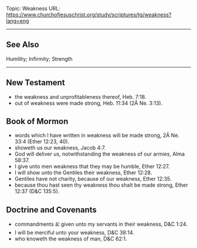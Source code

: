 Topic: Weakness
URL: https://www.churchofjesuschrist.org/study/scriptures/tg/weakness?lang=eng

---

## See Also

Humility; Infirmity; Strength

---

## New Testament

- the weakness and unprofitableness thereof, Heb. 7:18.
- out of weakness were made strong, Heb. 11:34 (2Â Ne. 3:13).

## Book of Mormon

- words which I have written in weakness will be made strong, 2Â Ne. 33:4 (Ether 12:23, 40).
- showeth us our weakness, Jacob 4:7.
- God will deliver us, notwithstanding the weakness of our armies, Alma 58:37.
- I give unto men weakness that they may be humble, Ether 12:27.
- I will show unto the Gentiles their weakness, Ether 12:28.
- Gentiles have not charity, because of our weakness, Ether 12:35.
- because thou hast seen thy weakness thou shalt be made strong, Ether 12:37 (D&C 135:5).

## Doctrine and Covenants

- commandments â¦ given unto my servants in their weakness, D&C 1:24.
- I will be merciful unto your weakness, D&C 38:14.
- who knoweth the weakness of man, D&C 62:1.

